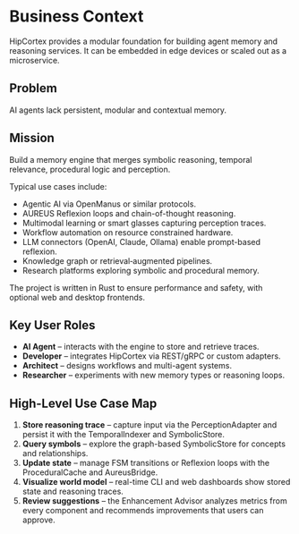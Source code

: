 # Business Context

HipCortex provides a modular foundation for building agent memory and reasoning services. It can be embedded in edge devices or scaled out as a microservice.

## Problem
AI agents lack persistent, modular and contextual memory.

## Mission
Build a memory engine that merges symbolic reasoning, temporal relevance, procedural logic and perception.

Typical use cases include:

- Agentic AI via OpenManus or similar protocols.
- AUREUS Reflexion loops and chain-of-thought reasoning.
- Multimodal learning or smart glasses capturing perception traces.
- Workflow automation on resource constrained hardware.
- LLM connectors (OpenAI, Claude, Ollama) enable prompt-based reflexion.
- Knowledge graph or retrieval‑augmented pipelines.
- Research platforms exploring symbolic and procedural memory.

The project is written in Rust to ensure performance and safety, with optional web and desktop frontends.

## Key User Roles
- **AI Agent** – interacts with the engine to store and retrieve traces.
- **Developer** – integrates HipCortex via REST/gRPC or custom adapters.
- **Architect** – designs workflows and multi-agent systems.
- **Researcher** – experiments with new memory types or reasoning loops.

## High-Level Use Case Map
1. **Store reasoning trace** – capture input via the PerceptionAdapter and persist it with the TemporalIndexer and SymbolicStore.
2. **Query symbols** – explore the graph-based SymbolicStore for concepts and relationships.
3. **Update state** – manage FSM transitions or Reflexion loops with the ProceduralCache and AureusBridge.
4. **Visualize world model** – real-time CLI and web dashboards show stored state and reasoning traces.
5. **Review suggestions** – the Enhancement Advisor analyzes metrics from every component and recommends improvements that users can approve.
